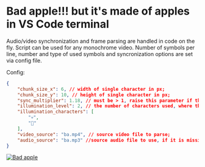 # Bad apple!!! but it's made of apples in VS Code terminal

Audio/video synchronization and frame parsing are handled in code on the fly. Script can be used for any monochrome video. Number of symbols per line, number and type of used symbols and syncronization options are set via config file.

Config:

```json
{
    "chunk_size_x": 6, // width of single character in px;
    "chunk_size_y": 10, // height of single character in px;
    "sync_multiplier": 1.18, // must be > 1, raise this parameter if the video is desynchronized by more than one second;
    "illumination_level": 2, // the number of characters used, where the first is for black, the last for white, and the intermediate for the shades of gray in between;
    "illumination_characters": [
        "💀",
        "🍎"
    ],
    "video_source": "ba.mp4", // source video file to parse;
    "audio_source": "ba.mp3" //source audio file to use, if it is missing, this option will be used as the name for the audio track taken from the video;
}
```

[![Bad apple](https://img.youtube.com/vi/omi5VWlpfOs/0.jpg)](https://youtu.be/omi5VWlpfOs)
